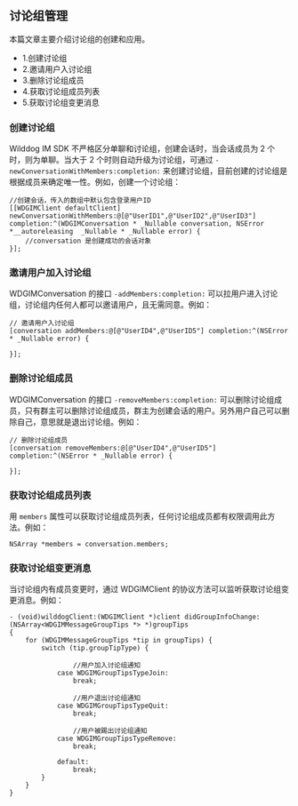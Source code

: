 
## 讨论组管理 

本篇文章主要介绍讨论组的创建和应用。

* 1.创建讨论组
* 2.邀请用户入讨论组 
* 3.删除讨论组成员
* 4.获取讨论组成员列表
* 5.获取讨论组变更消息

### 创建讨论组
Wilddog IM SDK 不严格区分单聊和讨论组，创建会话时，当会话成员为 2 个时，则为单聊。当大于 2 个时则自动升级为讨论组，可通过 `-newConversationWithMembers:completion:` 来创建讨论组，目前创建的讨论组是根据成员来确定唯一性。例如，创建一个讨论组：

```
//创建会话，传入的数组中默认包含登录用户ID
[[WDGIMClient defaultClient] newConversationWithMembers:@[@"UserID1",@"UserID2",@"UserID3"] completion:^(WDGIMConversation * _Nullable conversation, NSError *__autoreleasing  _Nullable * _Nullable error) {
    //conversation 是创建成功的会话对象
}];
```

### 邀请用户加入讨论组

WDGIMConversation 的接口 `-addMembers:completion:` 可以拉用户进入讨论组，讨论组内任何人都可以邀请用户，且无需同意。例如：

```
// 邀请用户入讨论组
[conversation addMembers:@[@"UserID4",@"UserID5"] completion:^(NSError * _Nullable error) {
        
}];
```
 
### 删除讨论组成员

WDGIMConversation 的接口 `-removeMembers:completion:` 可以删除讨论组成员，只有群主可以删除讨论组成员，群主为创建会话的用户。另外用户自己可以删除自己，意思就是退出讨论组。例如：

```
// 删除讨论组成员
[conversation removeMembers:@[@"UserID4",@"UserID5"] completion:^(NSError * _Nullable error) {
        
}];
```

### 获取讨论组成员列表

用 `members` 属性可以获取讨论组成员列表，任何讨论组成员都有权限调用此方法。例如：

```
NSArray *members = conversation.members;
```

### 获取讨论组变更消息

当讨论组内有成员变更时，通过 WDGIMClient 的协议方法可以监听获取讨论组变更消息。例如：

```objc
- (void)wilddogClient:(WDGIMClient *)client didGroupInfoChange:(NSArray<WDGIMMessageGroupTips *> *)groupTips
{
    for (WDGIMMessageGroupTips *tip in groupTips) {
        switch (tip.groupTipType) {
                
                //用户加入讨论组通知
            case WDGIMGroupTipsTypeJoin:
                break;
                
                //用户退出讨论组通知
            case WDGIMGroupTipsTypeQuit:
                break;
                
                //用户被踢出讨论组通知
            case WDGIMGroupTipsTypeRemove:
                break;
                
            default:
                break;
        }
    }
}	
```

 
 